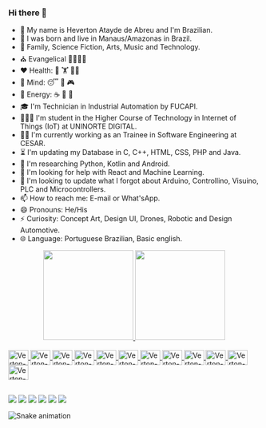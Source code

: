 ### Hi there 👋

- 💬 My name is Heverton Atayde de Abreu and I'm Brazilian.
- 🏡 I was born and live in Manaus/Amazonas in Brazil.
- 🫶 Family, Science Fiction, Arts, Music and Technology.
- ⛪ Evangelical 👨‍👩‍👧‍👧
- ❤️ Health: 🚴 🏋️ 🏃‍♂️
- 🧠 Mind: 😴 🎸 🎮 
- 🔋 Energy: ☕ 🍫 🥪 
- 🎓 I'm Technician in Industrial Automation by FUCAPI.
- 🧑🏽‍🎓 I'm student in the Higher Course of Technology in Internet of Things (IoT) at UNINORTE DIGITAL.
- 👨‍💻 I'm currently working as an Trainee in Software Engineering at CESAR.
- ⏳ I'm updating my Database in C, C++, HTML, CSS, PHP and Java.
- 🔭 I'm researching Python, Kotlin and Android.
- 🤔 I'm looking for help with React and Machine Learning.
- 🔄 I'm looking to update what I forgot about Arduino, Controllino, Visuino, PLC and Microcontrollers.
- 📫 How to reach me: E-mail or What'sApp.
- 😄 Pronouns: He/His
- ⚡ Curiosity: Concept Art, Design UI, Drones, Robotic and Design Automotive.
- 🌐 Language: Portuguese Brazilian, Basic english.

<div align="center">
  <a href="https://github.com/hevertonabreu">
  <img height="180em" src="https://github-readme-stats.vercel.app/api?username=hevertonabreu&show_icons=true&theme=merko&include_all_commits=true&count_private=true"/>
  <img height="180em" src="https://github-readme-stats.vercel.app/api/top-langs/?username=hevertonabreu&layout=compact&langs_count=7&theme=merko"/>
</div>
<!-- Theme Options 🎨 merko/tokyonight  https://github.com/anuraghazra/github-readme-stats -->

<div style="display: inline_block"><br>
  <img align="center" alt="Verton-github" height="30" width="40" src="https://cdn.jsdelivr.net/gh/devicons/devicon/icons/github/github-original-wordmark.svg" />
  <img align="center" alt="Verton-slack" height="30" width="40" src="https://cdn.jsdelivr.net/gh/devicons/devicon/icons/slack/slack-original.svg"/>
  <img align="center" alt="Verton-trello" height="30" width="40" src="https://cdn.jsdelivr.net/gh/devicons/devicon/icons/trello/trello-plain.svg"/>
  <img align="center" alt="Verton-vscode" height="30" width="40" src="https://cdn.jsdelivr.net/gh/devicons/devicon/icons/vscode/vscode-original.svg"/>
  <img align="center" alt="Verton-c" height="30" width="40" src="https://cdn.jsdelivr.net/gh/devicons/devicon/icons/c/c-original.svg"/>
  <!--<img align="center" alt="Verton-cplusplus" height="30" width="40" src="https://cdn.jsdelivr.net/gh/devicons/devicon/icons/cplusplus/cplusplus-original.svg"/>-->
  <!--<img align="center" alt="Verton-csharp" height="30" width="40" src="https://cdn.jsdelivr.net/gh/devicons/devicon/icons/csharp/csharp-original.svg"/>-->
  <img align="center" alt="Verton-arduino" height="30" width="40" src="https://cdn.jsdelivr.net/gh/devicons/devicon/icons/arduino/arduino-original-wordmark.svg"/>
  <img align="center" alt="Verton-raspberrypi" height="30" width="40" src="https://cdn.jsdelivr.net/gh/devicons/devicon/icons/raspberrypi/raspberrypi-original.svg"/>
  <img align="center" alt="Verton-figma" height="30" width="40" src="https://cdn.jsdelivr.net/gh/devicons/devicon/icons/figma/figma-original.svg"/>
  <img align="center" alt="Verton-behance" height="30" width="40" src="https://cdn.jsdelivr.net/gh/devicons/devicon/icons/behance/behance-original.svg"/>
  <img align="center" alt="Verton-HTML" height="30" width="40" src="https://cdn.jsdelivr.net/gh/devicons/devicon/icons/html5/html5-original.svg"/>
  <img align="center" alt="Verton-CSS" height="30" width="40" src="https://cdn.jsdelivr.net/gh/devicons/devicon/icons/css3/css3-original.svg"/>
  <!--<img align="center" alt="Verton-php" height="30" width="40" src="https://cdn.jsdelivr.net/gh/devicons/devicon/icons/php/php-plain.svg"/>
  <img align="center" alt="Verton-bootstrap" height="30" width="40" src="https://cdn.jsdelivr.net/gh/devicons/devicon/icons/bootstrap/bootstrap-plain-wordmark.svg" />
  <img align="center" alt="Verton-javascript" height="30" width="40" src="https://cdn.jsdelivr.net/gh/devicons/devicon/icons/javascript/javascript-original.svg"/>
  <img align="center" alt="Verton-java" height="30" width="40" src="https://cdn.jsdelivr.net/gh/devicons/devicon/icons/java/java-original-wordmark.svg"/>
  <img align="center" alt="Verton-android" height="30" width="40" src="https://cdn.jsdelivr.net/gh/devicons/devicon/icons/android/android-plain-wordmark.svg"/>
  <img align="center" alt="Verton-kotlin" height="30" width="40" src="https://cdn.jsdelivr.net/gh/devicons/devicon/icons/kotlin/kotlin-plain-wordmark.svg"/>
  <img align="center" alt="Verton-react" height="30" width="40" src="https://cdn.jsdelivr.net/gh/devicons/devicon/icons/react/react-original-wordmark.svg"/>-->
  <img align="center" alt="Verton-python" height="30" width="40" src="https://cdn.jsdelivr.net/gh/devicons/devicon/icons/python/python-original-wordmark.svg"/>
</div>
<!-- website with Language Icons to Add💡https://devicon.dev/ -->
<!-- website with Icons 💡 https://emojipedia.org/search/?q=bag -->
               
##
<div> 
  <a href="https://www.youtube.com/channel/UCQeL-lJPnAPaUZgkA-ZTjMg" target="_blank"><img src="https://img.shields.io/badge/YouTube-FF0000?style=for-the-badge&logo=youtube&logoColor=white" target="_blank"></a>
  <a href = "mailto:heverton.brasil@outlook.com"><img src="https://img.shields.io/badge/Microsoft_Outlook-0078D4?style=for-the-badge&logo=microsoft-outlook&logoColor=white"></a>  
  <a href = "mailto:hevertonbrasil.smartech@gmail.com"><img src="https://img.shields.io/badge/Gmail-D14836?style=for-the-badge&logo=gmail&logoColor=white" target="_blank"></a>
  <a href="https://www.linkedin.com/in/hevertonabreu/" target="_blank"><img src="https://img.shields.io/badge/-LinkedIn-%230077B5?style=for-the-badge&logo=linkedin&logoColor=white" target="_blank"></a>
  <a href="https://www.behance.net/hevertonabreu/" target="_blank"><img src="https://img.shields.io/badge/-Behance-blue?style=for-the-badge&logo=behance&logoColor=white" target="_blank"></a>
  <a href="https://api.whatsapp.com/send?phone=5592985847661" target="_blank"><img src="https://img.shields.io/badge/WhatsApp-25D366?style=for-the-badge&logo=whatsapp&logoColor=white"></a>
</div>
<!--💡 https://dev.to/envoy_/150-badges-for-github-pnk -->
<!--💡 https://shields.io/ -->

![Snake animation](https://github.com/hevertonabreu/hevertonabreu/blob/output/github-contribution-grid-snake.svg)

<!--💡Tutorial - https://github.com/rafaballerini/rafaballerini/edit/main/README.md -->
